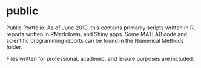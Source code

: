 # public
Public Portfolio.  As of June 2019, this contains primarily scripts written in R, reports written in RMarkdown, and Shiny apps. Some MATLAB code and scientific programming reports can be found in the Numerical Methods folder.

Files written for professional, academic, and leisure purposes are included.
